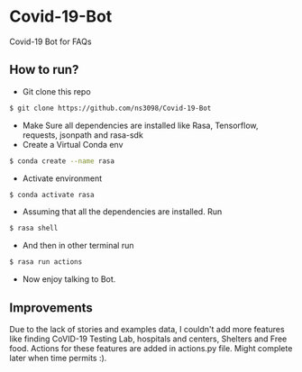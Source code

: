 # Covid-19-Bot
Covid-19 Bot for FAQs

## How to run?

- Git clone this repo 
```sh
$ git clone https://github.com/ns3098/Covid-19-Bot
```
- Make Sure all dependencies are installed like Rasa, Tensorflow, requests, jsonpath and rasa-sdk
- Create a Virtual Conda env
```sh
$ conda create --name rasa
```
- Activate environment
```sh
$ conda activate rasa
```
- Assuming that all the dependencies are installed. Run
```sh
$ rasa shell
```
- And then in other terminal run
```sh
$ rasa run actions
```
- Now enjoy talking to Bot.

## Improvements
Due to the lack of stories and examples data, I couldn't add more features like finding CoVID-19 Testing Lab, hospitals and centers, Shelters and Free food. 
Actions for these features are added in actions.py file. Might complete later when time permits :).
